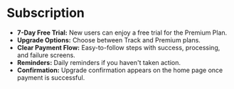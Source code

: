 # Subscription

- **7-Day Free Trial:** New users can enjoy a free trial for the Premium Plan.
- **Upgrade Options:** Choose between Track and Premium plans.
- **Clear Payment Flow:** Easy-to-follow steps with success, processing, and failure screens.
- **Reminders:** Daily reminders if you haven't taken action.
- **Confirmation:** Upgrade confirmation appears on the home page once payment is successful.